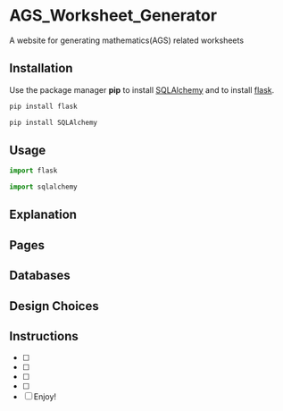 # AGS_Worksheet_Generator

A website for generating mathematics(AGS) related worksheets

## Installation

Use the package manager **pip** to install [SQLAlchemy](https://pypi.org/project/SQLAlchemy/) and to install [flask](https://pypi.org/project/Flask/).

```bash
pip install flask
```
```bash
pip install SQLAlchemy
```

## Usage

```python
import flask

import sqlalchemy

```

## Explanation


## Pages


## Databases


## Design Choices




## Instructions
- [ ] 
- [ ] 
- [ ] 
- [ ] 
- [ ] Enjoy!
